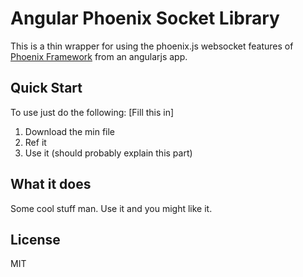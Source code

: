# Angular Phoenix Socket Library

This is a thin wrapper for using the phoenix.js websocket features of [Phoenix
Framework](https://github.com/phoenixframework/phoenix) from an angularjs app.

## Quick Start

To use just do the following: [Fill this in]

1. Download the min file
2. Ref it
3. Use it (should probably explain this part)

## What it does

Some cool stuff man. Use it and you might like it.

## License

MIT

